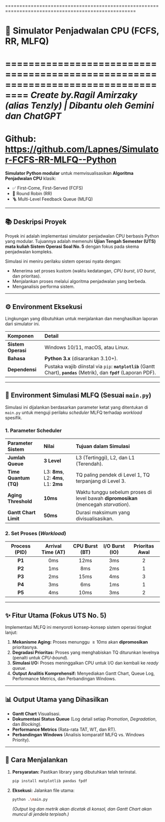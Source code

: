 ====================================================================================================

# 🧠 Simulator Penjadwalan CPU (FCFS, RR, MLFQ)

==================================================================================
**_Create by.Ragil Amirzaky (alias Tenzly) | Dibantu oleh Gemini dan ChatGPT_**
==================================================================================
Github: https://github.com/Lapnes/Simulator-FCFS-RR-MLFQ--Python
====================================================================================================

**Simulator Python modular** untuk memvisualisasikan **Algoritma Penjadwalan CPU** klasik:

- ✅ First-Come, First-Served (FCFS)
- 🔁 Round Robin (RR)
- 🪜 Multi-Level Feedback Queue (MLFQ)

---

## 📚 Deskripsi Proyek

Proyek ini adalah implementasi simulator penjadwalan CPU berbasis Python yang modular. Tujuannya adalah memenuhi **Ujian Tengah Semester (UTS) mata kuliah Sistem Operasi Soal No. 5** dengan fokus pada skema penjadwalan kompleks.

Simulasi ini meniru perilaku sistem operasi nyata dengan:

- Menerima set proses kustom (waktu kedatangan, _CPU burst_, _I/O burst_, dan prioritas).
- Menjalankan proses melalui algoritma penjadwalan yang berbeda.
- Menganalisis performa sistem.

---

## ⚙️ Environment Eksekusi

Lingkungan yang dibutuhkan untuk menjalankan dan menghasilkan laporan dari simulator ini.

| Komponen           | Detail                                                                                                                 |
| :----------------- | :--------------------------------------------------------------------------------------------------------------------- |
| **Sistem Operasi** | Windows 10/11, macOS, atau Linux.                                                                                      |
| **Bahasa**         | **Python 3.x** (disarankan 3.10+).                                                                                     |
| **Dependensi**     | Pustaka wajib diinstal via `pip`: **`matplotlib`** (Gantt Chart), **`pandas`** (Metrik), dan **`fpdf`** (Laporan PDF). |

---

## 🧠 Environment Simulasi MLFQ (Sesuai `main.py`)

Simulasi ini dijalankan berdasarkan parameter ketat yang ditentukan di `main.py` untuk menguji perilaku _scheduler_ MLFQ terhadap _workload_ spesifik.

### 1. Parameter Scheduler

| Parameter Sistem      | Nilai                                 | Tujuan dalam Simulasi                                                                |
| :-------------------- | :------------------------------------ | :----------------------------------------------------------------------------------- |
| **Jumlah Queue**      | **3 Level**                           | L3 (Tertinggi), L2, dan L1 (Terendah).                                               |
| **Time Quantum (TQ)** | L3: **8ms**, L2: **4ms**, L1: **2ms** | TQ paling pendek di Level 1, TQ terpanjang di Level 3.                               |
| **Aging Threshold**   | **10ms**                              | Waktu tunggu sebelum proses di level bawah **dipromosikan** (mencegah _starvation_). |
| **Gantt Chart Limit** | **50ms**                              | Durasi maksimum yang divisualisasikan.                                               |

### 2. Set Proses (_Workload_)

| Process (PID) | Arrival Time (AT) | CPU Burst (BT) | I/O Burst (IO) | Prioritas Awal |
| :-----------: | :---------------: | :------------: | :------------: | :------------: |
|    **P1**     |        0ms        |      12ms      |      3ms       |       2        |
|    **P2**     |        1ms        |      8ms       |      2ms       |       1        |
|    **P3**     |        2ms        |      15ms      |      4ms       |       3        |
|    **P4**     |        3ms        |      6ms       |      1ms       |       1        |
|    **P5**     |        4ms        |      10ms      |      3ms       |       2        |

---

## ✨ Fitur Utama (Fokus UTS No. 5)

Implementasi MLFQ ini menyoroti konsep-konsep sistem operasi tingkat lanjut:

1.  **Mekanisme Aging:** Proses menunggu $\ge 10ms$ akan **dipromosikan** prioritasnya.
2.  **Degradasi Prioritas:** Proses yang menghabiskan TQ diturunkan levelnya (penalti untuk _CPU-bound_).
3.  **Simulasi I/O:** Proses meninggalkan CPU untuk I/O dan kembali ke _ready queue_.
4.  **Output Analitis Komprehensif:** Menyediakan Gantt Chart, Queue Log, Performance Metrics, dan Perbandingan Windows.

---

## 📊 Output Utama yang Dihasilkan

- **Gantt Chart** Visualisasi.
- **Dokumentasi Status Queue** (Log detail setiap _Promotion_, _Degradation_, dan _Blocking_).
- **Performance Metrics** (Rata-rata TAT, WT, dan RT).
- **Perbandingan Windows** (Analisis komparatif MLFQ vs. Windows Priority).

---

## 🚀 Cara Menjalankan

1.  **Persyaratan:** Pastikan library yang dibutuhkan telah terinstal.
    ```bash
    pip install matplotlib pandas fpdf
    ```
2.  **Eksekusi:** Jalankan file utama:
    ```bash
    python .\main.py
    ```
    _(Output log dan metrik akan dicetak di konsol, dan Gantt Chart akan muncul di jendela terpisah.)_
